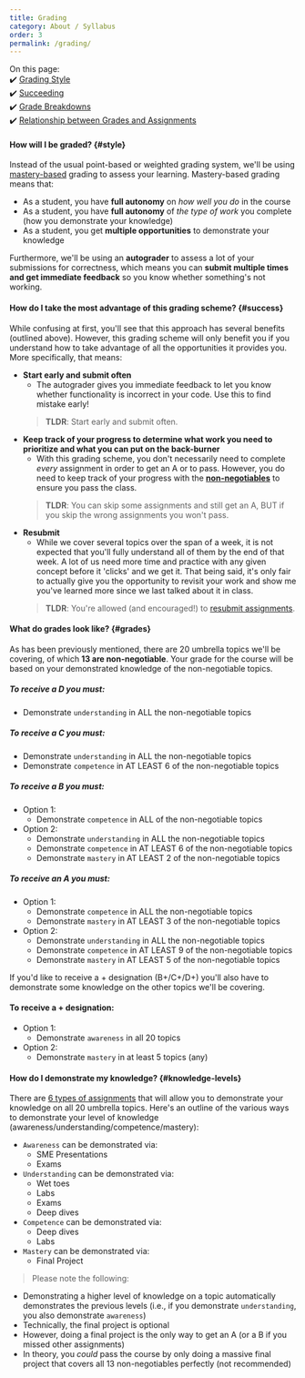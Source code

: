 ```yaml
---
title: Grading
category: About / Syllabus
order: 3
permalink: /grading/
---
```

On this page:  
✔️ [Grading Style](#style)  
✔️ [Succeeding](#success)  
✔️ [Grade Breakdowns](#grades)  
✔️ [Relationship between Grades and Assignments](#knowledge-levels)

#### How will I be graded? {#style} 
Instead of the usual point-based or weighted grading system, we'll be using [mastery-based](https://hapara.com/blog/mastery-based-grading/) grading to assess your learning. Mastery-based grading means that:
- As a student, you have **full autonomy** on *how well you do* in the course
- As a student, you have **full autonomy** of *the type of work* you complete (how you demonstrate your knowledge)
- As a student, you get **multiple opportunities** to demonstrate your knowledge

Furthermore, we'll be using an **autograder** to assess a lot of your submissions for correctness, which means you can **submit multiple times and get immediate feedback** so you know whether something's not working.

#### How do I take the most advantage of this grading scheme? {#success}
While confusing at first, you'll see that this approach has several benefits (outlined above). However, this grading scheme will only benefit you if you understand how to take advantage of all the opportunities it provides you. More specifically, that means:
- **Start early and submit often**
	- The autograder gives you immediate feedback to let you know whether functionality is incorrect in your code. Use this to find mistake early!
	> **TLDR**: Start early and submit often.
- **Keep track of your progress to determine what work you need to prioritize and what you can put on the back-burner**
	- With this grading scheme, you don't necessarily need to complete *every* assignment in order to get an A or to pass. However, you do need to keep track of your progress with the [**non-negotiables**](/outcomes-skills) to ensure you pass the class.
	> **TLDR**: You can skip some assignments and still get an A, BUT if you skip the wrong assignments you won't pass.
- **Resubmit**
	- While we cover several topics over the span of a week, it is not expected that you'll fully understand all of them by the end of that week. A lot of us need more time and practice with any given concept before it 'clicks' and we get it. That being said, it's only fair to actually give you the opportunity to revisit your work and show me you've learned more since we last talked about it in class. 
	> **TLDR**: You're allowed (and encouraged!) to [resubmit assignments](/resubmissions).

#### What do grades look like? {#grades}
As has been previously mentioned, there are 20 umbrella topics we'll be covering, of which **13 are non-negotiable**. Your grade for the course will be based on your demonstrated knowledge of the non-negotiable topics.

##### To receive a D you must:
- Demonstrate `understanding` in ALL the non-negotiable topics

##### To receive a C you must:
- Demonstrate `understanding` in ALL the non-negotiable topics
- Demonstrate `competence` in AT LEAST 6 of the non-negotiable topics

##### To receive a B you must:
- Option 1:
	- Demonstrate `competence` in ALL of the non-negotiable topics 
- Option 2:
	- Demonstrate `understanding` in ALL the non-negotiable topics
	- Demonstrate `competence` in AT LEAST 6 of the non-negotiable topics 
	- Demonstrate `mastery` in AT LEAST 2 of the non-negotiable topics

##### To receive an A you must:
- Option 1:
	- Demonstrate `competence` in ALL the non-negotiable topics 
	- Demonstrate `mastery` in AT LEAST 3 of the non-negotiable topics
- Option 2:
	- Demonstrate `understanding` in ALL the non-negotiable topics
	- Demonstrate `competence` in AT LEAST 9 of the non-negotiable topics 
	- Demonstrate `mastery` in AT LEAST 5 of the non-negotiable topics

If you'd like to receive a + designation (B+/C+/D+) you'll also have to demonstrate some knowledge on the other topics we'll be covering.

#### To receive a + designation:
- Option 1:
	- Demonstrate `awareness` in all 20 topics
- Option 2:
	- Demonstrate `mastery` in at least 5 topics (any)

#### How do I demonstrate my knowledge? {#knowledge-levels}
There are [6 types of assignments](/assignment-types) that will allow you to demonstrate your knowledge on all 20 umbrella topics. Here's an outline of the various ways to demonstrate your level of knowledge (awareness/understanding/competence/mastery):

- `Awareness` can be demonstrated via: 
	- SME Presentations
	- Exams
- `Understanding` can be demonstrated via: 
	- Wet toes
	- Labs
	- Exams
	- Deep dives
- `Competence` can be demonstrated via: 
	- Deep dives
	- Labs
- `Mastery` can be demonstrated via: 
	- Final Project

> Please note the following:
- Demonstrating a higher level of knowledge on a topic automatically demonstrates the previous levels (i.e., if you demonstrate `understanding`, you also demonstrate `awareness`)
- Technically, the final project is optional
- However, doing a final project is the only way to get an A (or a B if you missed other assignments)
- In theory, you *could* pass the course by only doing a massive final project that covers all 13 non-negotiables perfectly (not recommended)